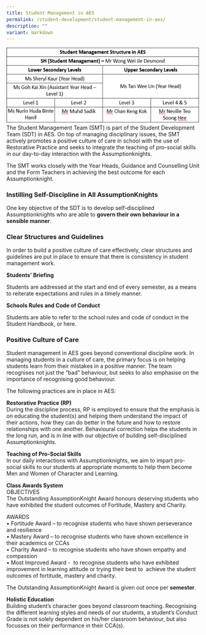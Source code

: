 ```yaml
---
title: Student Management in AES
permalink: /student-development/student-management-in-aes/
description: ""
variant: markdown
---
```

![](/images/SMT_2025.png)
The Student Management Team (SMT) is part of the Student Development Team (SDT) in AES. On top of managing disciplinary issues, the SMT actively promotes a positive culture of care in school with the use of Restorative Practice and seeks to integrate the teaching of pro-social skills in our day-to-day interaction with the Assumptionknights.

  

The SMT works closely with the Year Heads, Guidance and Counselling Unit and the Form Teachers in achieving the best outcome for each Assumptionknight.

###   Instilling Self-Discipline in All AssumptionKnights

  

One key objective of the SDT is to develop self-disciplined Assumptionknights who are able to&nbsp;**govern their own behaviour in a sensible manner**.

###   Clear Structures and Guidelines

  

In order to build a positive culture of care effectively, clear structures and guidelines are put in place to ensure that there is consistency in student management work.

**Students’ Briefing**

Students are addressed at the start and end of every semester, as a means to reiterate expectations and rules in a timely manner.

**Schools Rules and Code of Conduct**

Students are able to refer to the school rules and code of conduct in the Student Handbook, or here.

###   Positive Culture of Care

  

Student management in AES goes beyond conventional discipline work. In managing students in a culture of care, the primary focus is on helping students learn from their mistakes in a positive manner. The team recognises not just the “bad” behaviour, but seeks to also emphasise on the importance of recognising good behaviour.

  

The following practices are in place in AES:

**Restorative Practice (RP)** <br>
During the discipline process, RP is employed to ensure that the emphasis is on educating the student(s) and helping them understand the impact of their actions, how they can do better in the future and how to restore relationships with one another. Behavioural correction helps the students in the long run, and is in line with our objective of building self-disciplined Assumptionknights.

**Teaching of Pro-Social Skills** <br>
In our daily interactions with Assumptionknights, we aim to impart pro-social skills to our students at appropriate moments to help them become Men and Women of Character and Learning.

**Class Awards System** <br>
OBJECTIVES <br>
The Outstanding AssumptionKnight Award honours deserving students who have exhibited the student outcomes of Fortitude, Mastery and Charity.

  

AWARDS <br>
• Fortitude Award – to recognise students who have shown perseverance and resilience <br>
• Mastery Award – to recognise students who have shown excellence in their academics or CCAs <br>
• Charity Award – to recognise students who have shown empathy and compassion <br>
• Most Improved Award -&nbsp; to recognise students who have exhibited improvement in learning attitude or trying their best to&nbsp; achieve the student outcomes of fortitude, mastery and charity.

  

The Outstanding AssumptionKnight Award is given out once per&nbsp;**semester**.

**Holistic Education** <br>
Building student’s character goes beyond classroom teaching. Recognising the different learning styles and needs of our students, a student’s Conduct Grade is not solely dependent on his/her classroom behaviour, but also focusses on their performance in their CCA(s).